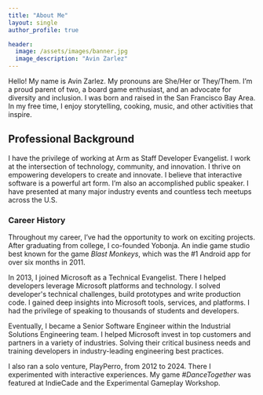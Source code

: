 ```yaml
---
title: "About Me"
layout: single
author_profile: true

header:
  image: /assets/images/banner.jpg
  image_description: "Avin Zarlez"
---
```


Hello! My name is Avin Zarlez. My pronouns are She/Her or They/Them. I’m a proud parent of two, a board game enthusiast, and an advocate for diversity and inclusion. I was born and raised in the San Francisco Bay Area. In my free time, I enjoy storytelling, cooking, music, and other activities that inspire.

## Professional Background

I have the privilege of working at Arm as Staff Developer Evangelist. I work at the intersection of technology, community, and innovation. I thrive on empowering developers to create and innovate. I believe that interactive software is a powerful art form. I’m also an accomplished public speaker. I have presented at many major industry events and countless tech meetups across the U.S.

### Career History

Throughout my career, I’ve had the opportunity to work on exciting projects. After graduating from college, I co-founded Yobonja. An indie game studio best known for the game _Blast Monkeys_, which was the #1 Android app for over six months in 2011.

In 2013, I joined Microsoft as a Technical Evangelist. There I helped developers leverage Microsoft platforms and technology. I solved developer's technical challenges, build prototypes and write production code. I gained deep insights into Microsoft tools, services, and platforms. I had the privilege of speaking to thousands of students and developers.

Eventually, I became a Senior Software Engineer within the Industrial Solutions Engineering team. I helped Microsoft invest in top customers and partners in a variety of industries. Solving their critical business needs and training developers in industry-leading engineering best practices.

I also ran a solo venture, PlayPerro, from 2012 to 2024. There I experimented with interactive experiences. My game _#DanceTogether_ was featured at IndieCade and the Experimental Gameplay Workshop.
